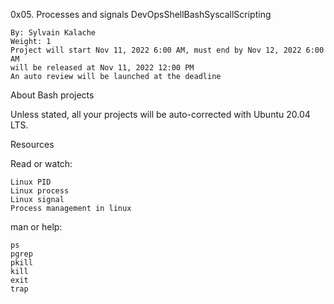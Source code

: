 0x05. Processes and signals
DevOpsShellBashSyscallScripting

    By: Sylvain Kalache
    Weight: 1
    Project will start Nov 11, 2022 6:00 AM, must end by Nov 12, 2022 6:00 AM
    will be released at Nov 11, 2022 12:00 PM
    An auto review will be launched at the deadline

About Bash projects

Unless stated, all your projects will be auto-corrected with Ubuntu 20.04 LTS.

Resources

Read or watch:

    Linux PID
    Linux process
    Linux signal
    Process management in linux

man or help:

    ps
    pgrep
    pkill
    kill
    exit
    trap


